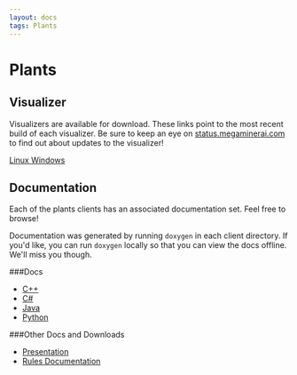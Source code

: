 ```yaml
---
layout: docs
tags: Plants
---
```


Plants
======

Visualizer
----------

Visualizers are available for download. These links point to the most
recent build of each visualizer. Be sure to keep an eye on
[status.megaminerai.com](http://status.megaminerai.com) to find out
about updates to the visualizer!

<a href="https://s3.amazonaws.com/siggame-mmai14-visualizers/plants-linux.zip" class="btn btn-info">
Linux <i class="fa fa-linux"></i>
</a>
<a href="https://s3.amazonaws.com/siggame-mmai14-visualizers/plants-win32.zip" class="btn btn-warning">
Windows <i class="fa fa-windows"></i>
</a>


Documentation
-------------

Each of the plants clients has an associated documentation set. Feel free to browse!


Documentation was generated by running ``doxygen`` in each client
directory. If you'd like, you can run ``doxygen`` locally so that you
can view the docs offline. We'll miss you though.


###Docs

* [C++](/plants/doxygen/cpp)
* [C#](/plants/doxygen/csharp)
* [Java](/plants/doxygen/java)
* [Python](/plants/doxygen/python)

###Other Docs and Downloads

* [Presentation](https://docs.google.com/presentation/d/18h1yBODcpoNLL6EIf1rMC86uqeLsmf06Y55I_I6MW6w/pub?start=false&loop=false&delayms=3000)
* [Rules Documentation](https://docs.google.com/document/d/1DCSJ7FUmhzmzHN24CBBxux0y_OT1wynANPLEBXypYWg/pub)
